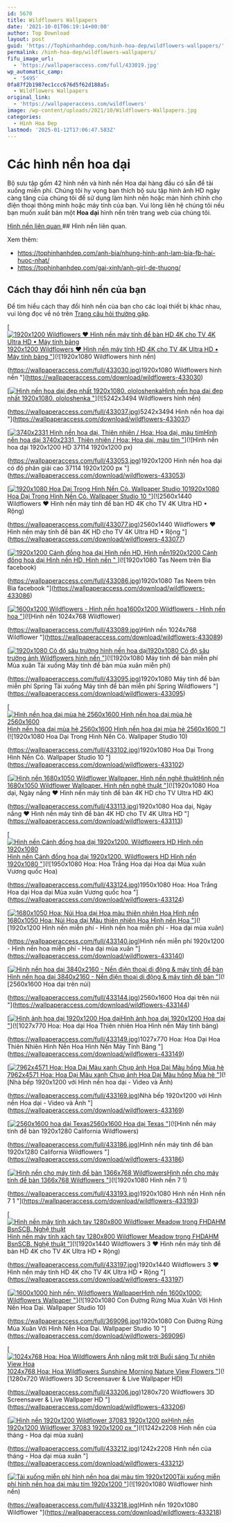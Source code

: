```yaml
---
id: 5670
title: Wildflowers Wallpapers
date: '2021-10-01T06:19:14+00:00'
author: Top Download
layout: post
guid: 'https://Tophinhanhdep.com/hinh-hoa-dep/wildflowers-wallpapers/'
permalink: /hinh-hoa-dep/wildflowers-wallpapers/
fifu_image_url:
  - 'https://wallpaperaccess.com/full/433019.jpg'
wp_automatic_camp:
  - '5495'
0fa87f2b1987ec1ccc676d5f62d188a5:
  - Wildflowers Wallpapers
original_link:
  - 'https://wallpaperaccess.com/wildflowers'
image: /wp-content/uploads/2021/10/Wildflowers-Wallpapers.jpg
categories:
  - Hình Hoa Đẹp
lastmod: '2025-01-12T17:06:47.583Z'
---
```

# Các hình nền hoa dại

Bộ sưu tập gồm 42 hình nền và hình nền Hoa dại hàng đầu có sẵn để tải xuống miễn phí. Chúng tôi hy vọng bạn thích bộ sưu tập hình ảnh HD ngày càng tăng của chúng tôi để sử dụng làm hình nền hoặc màn hình chính cho điện thoại thông minh hoặc máy tính của bạn. Vui lòng liên hệ chúng tôi nếu bạn muốn xuất bản một **Hoa dại** hình nền trên trang web của chúng tôi.

[Hình nền liên quan ](#related) ## Hình nền liên quan.

   
 Xem thêm:

   
- <https://tophinhanhdep.com/anh-bia/nhung-hinh-anh-lam-bia-fb-hai-huoc-nhat/>
- <https://tophinhanhdep.com/gai-xinh/anh-girl-de-thuong/>

## Cách thay đổi hình nền của bạn

Để tìm hiểu cách thay đổi hình nền của bạn cho các loại thiết bị khác nhau, vui lòng đọc về nó trên [Trang câu hỏi thường gặp](https://tophinhanhdep.com/faq/).

  
[[![1920x1200 Wildflowers ❤ Hình nền máy tính để bàn HD 4K cho TV 4K Ultra HD • Máy tính bảng](https://wallpaperaccess.com/full/433019.jpg)1920x1200 Wildflowers ❤ Hình nền máy tính HD 4K cho TV 4K Ultra HD • Máy tính bảng "](https://wallpaperaccess.com/download/wildflowers-433019)](![1920x1080 Wildflowers hình nền)

(https://wallpaperaccess.com/full/433030.jpg)1920x1080 Wildflowers hình nền "](https://wallpaperaccess.com/download/wildflowers-433030)

[[![Hình nền hoa dại đẹp nhất 1920x1080.  ololoshenka](https://wallpaperaccess.com/full/433032.jpg)Hình nền hoa dại đẹp nhất 1920x1080. ololoshenka "](https://wallpaperaccess.com/download/wildflowers-433032)](![5242x3494 Wildflowers hình nền)

(https://wallpaperaccess.com/full/433037.jpg)5242x3494 Hình nền hoa dại "](https://wallpaperaccess.com/download/wildflowers-433037)

[[![3740x2331 Hình nền hoa dại, Thiên nhiên / Hoa: Hoa dại, màu tím](https://wallpaperaccess.com/full/433052.jpg)Hình nền hoa dại 3740x2331, Thiên nhiên / Hoa: Hoa dại, màu tím "](https://wallpaperaccess.com/download/wildflowers-433052)](![Hình nền hoa dại 1920x1200 HD 37114 1920x1200 px)

(https://wallpaperaccess.com/full/433053.jpg)1920x1200 Hình nền hoa dại có độ phân giải cao 37114 1920x1200 px "](https://wallpaperaccess.com/download/wildflowers-433053)

[[![1920x1080 Hoa Dại Trong Hình Nền Cỏ.  Wallpaper Studio 10](https://wallpaperaccess.com/full/433075.jpg)1920x1080 Hoa Dại Trong Hình Nền Cỏ. Wallpaper Studio 10 "](https://wallpaperaccess.com/download/wildflowers-433075)](![2560x1440 Wildflowers ❤ Hình nền máy tính để bàn HD 4K cho TV 4K Ultra HD • Rộng)

(https://wallpaperaccess.com/full/433077.jpg)2560x1440 Wildflowers ❤ Hình nền máy tính để bàn 4K HD cho TV 4K Ultra HD • Rộng "](https://wallpaperaccess.com/download/wildflowers-433077)

[[![1920x1200 Cánh đồng hoa dại Hình nền HD, Hình nền](https://wallpaperaccess.com/full/433084.jpg)1920x1200 Cánh đồng hoa dại Hình nền HD, Hình nền " ](https://wallpaperaccess.com/download/wildflowers-433084)](![1920x1080 Tas Neem trên Bìa facebook)

(https://wallpaperaccess.com/full/433086.jpg)1920x1080 Tas Neem trên Bìa facebook "](https://wallpaperaccess.com/download/wildflowers-433086)

[[![1600x1200 Wildflowers - Hình nền hoa](https://wallpaperaccess.com/full/433087.jpg)1600x1200 Wildflowers - Hình nền hoa "](https://wallpaperaccess.com/download/wildflowers-433087)](![Hình nền 1024x768 Wildflower)

(https://wallpaperaccess.com/full/433089.jpg)Hình nền 1024x768 Wildflower "](https://wallpaperaccess.com/download/wildflowers-433089)

[[![1920x1080 Cỏ độ sâu trường hình nền hoa dại](https://wallpaperaccess.com/full/433093.jpg)1920x1080 Cỏ độ sâu trường ảnh Wildflowers hình nền "](https://wallpaperaccess.com/download/wildflowers-433093)](![1920x1080 Máy tính để bàn miễn phí Mùa xuân Tải xuống Máy tính để bàn mùa xuân miễn phí)

(https://wallpaperaccess.com/full/433095.jpg)1920x1080 Máy tính để bàn miễn phí Spring Tải xuống Máy tính để bàn miễn phí Spring Wildflowers "](https://wallpaperaccess.com/download/wildflowers-433095)

[[![Hình nền hoa dại mùa hè 2560x1600 Hình nền hoa dại mùa hè 2560x1600](https://wallpaperaccess.com/full/433098.jpg)Hình nền hoa dại mùa hè 2560x1600 Hình nền hoa dại mùa hè 2560x1600 "](https://wallpaperaccess.com/download/wildflowers-433098)](![1920x1080 Hoa Dại Trong Hình Nền Cỏ.  Wallpaper Studio 10)

(https://wallpaperaccess.com/full/433102.jpg)1920x1080 Hoa Dại Trong Hình Nền Cỏ. Wallpaper Studio 10 "](https://wallpaperaccess.com/download/wildflowers-433102)

[[![Hình nền 1680x1050 Wildflower Wallpaper.  Hình nền nghệ thuật](https://wallpaperaccess.com/full/433109.jpg)Hình nền 1680x1050 Wildflower Wallpaper. Hình nền nghệ thuật "](https://wallpaperaccess.com/download/wildflowers-433109)](![1920x1080 Hoa dại, Ngày nắng ❤ Hình nền máy tính để bàn 4K HD cho TV Ultra HD 4K)

(https://wallpaperaccess.com/full/433113.jpg)1920x1080 Hoa dại, Ngày nắng ❤ Hình nền máy tính để bàn 4K HD cho TV 4K Ultra HD "](https://wallpaperaccess.com/download/wildflowers-433113)

[[![Hình nền Cánh đồng hoa dại 1920x1200.  Wildflowers HD Hình nền 1920x1080](https://wallpaperaccess.com/full/433118.jpg)Hình nền Cánh đồng hoa dại 1920x1200. Wildflowers HD Hình nền 1920x1080 "](https://wallpaperaccess.com/download/wildflowers-433118)](![1950x1080 Hoa: Hoa Trắng Hoa dại Hoa dại Mùa xuân Vương quốc Hoa)

(https://wallpaperaccess.com/full/433124.jpg)1950x1080 Hoa: Hoa Trắng Hoa dại Hoa dại Mùa xuân Vương quốc hoa "](https://wallpaperaccess.com/download/wildflowers-433124)

[[![1680x1050 Hoa: Núi Hoa dại Hoa màu thiên nhiên Hoa Hình nền](https://wallpaperaccess.com/full/433134.jpg)1680x1050 Hoa: Núi Hoa dại Màu thiên nhiên Hoa Hình nền Hoa "](https://wallpaperaccess.com/download/wildflowers-433134)](![1920x1200 Hình nền miễn phí - Hình nền hoa miễn phí - Hoa dại mùa xuân)

(https://wallpaperaccess.com/full/433140.jpg)Hình nền miễn phí 1920x1200 - Hình nền hoa miễn phí - Hoa dại mùa xuân "](https://wallpaperaccess.com/download/wildflowers-433140)

[[![Hình nền hoa dại 3840x2160 - Nền điện thoại di động & máy tính để bàn](https://wallpaperaccess.com/full/433143.jpg)Hình nền hoa dại 3840x2160 - Nền điện thoại di động &amp; máy tính để bàn "](https://wallpaperaccess.com/download/wildflowers-433143)](![2560x1600 Hoa dại trên núi)

(https://wallpaperaccess.com/full/433144.jpg)2560x1600 Hoa dại trên núi "](https://wallpaperaccess.com/download/wildflowers-433144)

[[![Hình ảnh hoa dại 1920x1200 Hoa dại](https://wallpaperaccess.com/full/433148.jpg)Hình ảnh hoa dại 1920x1200 Hoa dại "](https://wallpaperaccess.com/download/wildflowers-433148)](![1027x770 Hoa: Hoa dại Hoa Thiên nhiên Hoa Hình nền Máy tính bảng)

(https://wallpaperaccess.com/full/433149.jpg)1027x770 Hoa: Hoa Dại Hoa Thiên Nhiên Hình Nền Hoa Hình Nền Máy Tính Bảng "](https://wallpaperaccess.com/download/wildflowers-433149)

[[![7962x4571 Hoa: Hoa Dại Màu xanh Chụp ảnh Hoa Dại Màu hồng Mùa hè](https://wallpaperaccess.com/full/433165.jpg)7962x4571 Hoa: Hoa Dại Màu xanh Chụp ảnh Hoa Dại Màu hồng Mùa hè "](https://wallpaperaccess.com/download/wildflowers-433165)](![Nhà bếp 1920x1200 với Hình nền hoa dại - Video và Ảnh)

(https://wallpaperaccess.com/full/433169.jpg)Nhà bếp 1920x1200 với Hình nền Hoa dại - Video và Ảnh "](https://wallpaperaccess.com/download/wildflowers-433169)

[[![2560x1600 hoa dại Texas](https://wallpaperaccess.com/full/433183.jpg)2560x1600 Hoa dại Texas "](https://wallpaperaccess.com/download/wildflowers-433183)](![Hình nền máy tính để bàn 1920x1280 California Wildflowers)

(https://wallpaperaccess.com/full/433186.jpg)Hình nền máy tính để bàn 1920x1280 California Wildflowers "](https://wallpaperaccess.com/download/wildflowers-433186)

[[![Hình nền cho máy tính để bàn 1366x768 Wildflowers](https://wallpaperaccess.com/full/433190.jpg)Hình nền cho máy tính để bàn 1366x768 Wildflowers "](https://wallpaperaccess.com/download/wildflowers-433190)](![1920x1080 Hình nền 7 1)

(https://wallpaperaccess.com/full/433193.jpg)1920x1080 Hình nền Hình nền 7 1 "](https://wallpaperaccess.com/download/wildflowers-433193)

[[![Hình nền máy tính xách tay 1280x800 Wildflower Meadow trong FHDAHM BsnSCB.  Nghệ thuật](https://wallpaperaccess.com/full/433195.jpg)Hình nền máy tính xách tay 1280x800 Wildflower Meadow trong FHDAHM BsnSCB. Nghệ thuật "](https://wallpaperaccess.com/download/wildflowers-433195)](![1920x1440 Wildflowers 3 ❤ Hình nền máy tính để bàn HD 4K cho TV 4K Ultra HD • Rộng)

(https://wallpaperaccess.com/full/433197.jpg)1920x1440 Wildflowers 3 ❤ Hình nền máy tính HD 4K cho TV 4K Ultra HD • Rộng "](https://wallpaperaccess.com/download/wildflowers-433197)

[[![1600x1000 hình nền: Wildflowers Wallpaper](https://wallpaperaccess.com/full/433201.jpg)Hình nền 1600x1000: Wildflowers Wallpaper "](https://wallpaperaccess.com/download/wildflowers-433201)](![1920x1080 Con Đường Rừng Mùa Xuân Với Hình Nền Hoa Dại.  Wallpaper Studio 10)

(https://wallpaperaccess.com/full/369096.jpg)1920x1080 Con Đường Rừng Mùa Xuân Với Hình Nền Hoa Dại. Wallpaper Studio 10 "](https://wallpaperaccess.com/download/wildflowers-369096)

[[![1024x768 Hoa: Hoa Wildflowers Ánh nắng mặt trời Buổi sáng Tự nhiên View Hoa](https://wallpaperaccess.com/full/433204.jpg)1024x768 Hoa: Hoa Wildflowers Sunshine Morning Nature View Flowers "](https://wallpaperaccess.com/download/wildflowers-433204)](![1280x720 Wildflowers 3D Screensaver & Live Wallpaper HD)

(https://wallpaperaccess.com/full/433206.jpg)1280x720 Wildflowers 3D Screensaver &amp; Live Wallpaper HD "](https://wallpaperaccess.com/download/wildflowers-433206)

[[![Hình nền 1920x1200 Wildflower 37083 1920x1200 px](https://wallpaperaccess.com/full/433208.jpg)Hình nền 1920x1200 Wildflower 37083 1920x1200 px "](https://wallpaperaccess.com/download/wildflowers-433208)](![1242x2208 Hình nền của tháng - Hoa dại mùa xuân)

(https://wallpaperaccess.com/full/433212.jpg)1242x2208 Hình nền của tháng - Hoa dại mùa xuân "](https://wallpaperaccess.com/download/wildflowers-433212)

[[![Tải xuống miễn phí hình nền hoa dại màu tím 1920x1200](https://wallpaperaccess.com/full/433216.jpg)Tải xuống miễn phí hình nền hoa dại màu tím 1920x1200 "](https://wallpaperaccess.com/download/wildflowers-433216)](![1920x1080 Wildflower hình nền)

(https://wallpaperaccess.com/full/433218.jpg)Hình nền 1920x1080 Wildflower "](https://wallpaperaccess.com/download/wildflowers-433218)
